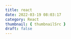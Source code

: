 ```yaml
---
title: react
date: 2022-03-19 08:03:17
category: React
thumbnail: { thumbnailSrc }
draft: false
---
```


